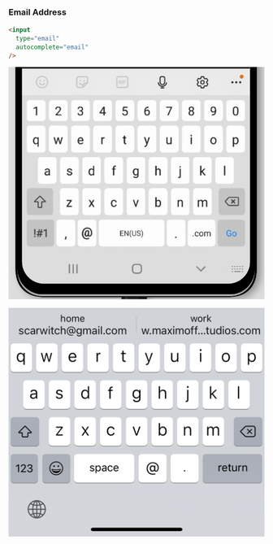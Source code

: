 ### Email Address

<div class="keyboards">

  ```html
  <input
    type="email"
    autocomplete="email"
  />
  ```

  ![Android keyboard: email](./images/android-email.png)

  ![iOS keyboard: email](./images/ios-email.png)

</div>
